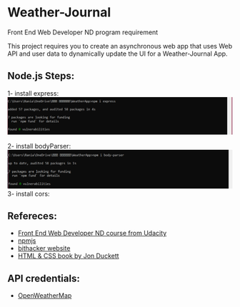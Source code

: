 # Weather-Journal
Front End Web Developer ND program requirement

This project requires you to create an asynchronous web app that uses Web API and user data to dynamically update the UI for a Weather-Journal App.

## Node.js Steps: 
1- install express:
![ install express](steps/express.png)

2- install bodyParser:
![ install bodyParser](steps/bodyParser.png)
3- install cors:

## Refereces: 
- [Front End Web Developer ND course from Udacity]( https://www.udacity.com/course/front-end-web-developer-nanodegree--nd001)
- [npmjs](https://www.npmjs.com/package/cors)
- [bithacker website]([https://www.npmjs.com/package/cors](https://bithacker.dev/fetch-weather-openweathermap-api-javascript))
- [HTML & CSS book by Jon Duckett]([https://www.npmjs.com/package/cors](https://www.htmlandcssbook.com/code-samples/))
 
## API credentials:
- [OpenWeatherMap](https://www.OpenWeatherMap.com)



